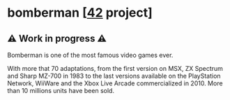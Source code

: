 # bomberman [[42](https://www.42.fr/) project]
## ⚠️ Work in progress ⚠️
Bomberman is one of the most famous video games ever.

With more that 70 adaptations, from the first version on MSX, ZX Spectrum and Sharp MZ-700 in 1983 to the last versions available on the PlayStation Network, WiiWare and the Xbox Live Arcade commercialized in 2010. More than 10 millions units have been sold.